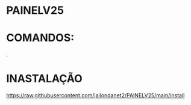 # PAINELV25
# COMANDOS:
.
# INASTALAÇÃO
https://raw.githubusercontent.com/jailondanet2/PAINELV25/main/install
